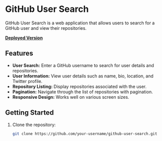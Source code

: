 # GitHub User Search

GitHub User Search is a web application that allows users to search for a GitHub user and view their repositories.

**[Deployed Version](https://internship-task-rho.vercel.app/)**

## Features

- **User Search:** Enter a GitHub username to search for user details and repositories.
- **User Information:** View user details such as name, bio, location, and Twitter profile.
- **Repository Listing:** Display repositories associated with the user.
- **Pagination:** Navigate through the list of repositories with pagination.
- **Responsive Design:** Works well on various screen sizes.

## Getting Started

1. Clone the repository:

   ```bash
   git clone https://github.com/your-username/github-user-search.git

